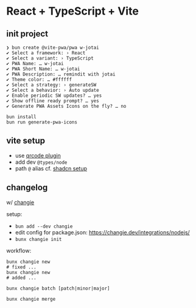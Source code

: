 # React + TypeScript + Vite

## init project

```
❯ bun create @vite-pwa/pwa w-jotai
✔ Select a framework: › React
✔ Select a variant: › TypeScript
✔ PWA Name: … w-jotai
✔ PWA Short Name: … w-jotai
✔ PWA Description: … remindit with jotai
✔ Theme color: … #ffffff
✔ Select a strategy: › generateSW
✔ Select a behavior: › Auto update
✔ Enable periodic SW updates? … yes
✔ Show offline ready prompt? … yes
✔ Generate PWA Assets Icons on the fly? … no
```

```
bun install
bun run generate-pwa-icons
```

## vite setup

- use [qrcode plugin](https://github.com/svitejs/vite-plugin-qrcode)
- add dev `@types/node`
- path `@` alias cf. [shadcn setup](https://ui.shadcn.com/docs/installation/vite)

## changelog

w/ [changie](https://changie.dev/guide/installation/#nodejs)

setup:

- `bun add --dev changie`
- edit config for package.json: https://changie.dev/integrations/nodejs/
- `bunx changie init`

workflow:

```
bunx changie new
# fixed ...
bunx changie new
# added ...

bunx changie batch [patch|minor|major]

bunx changie merge
```
